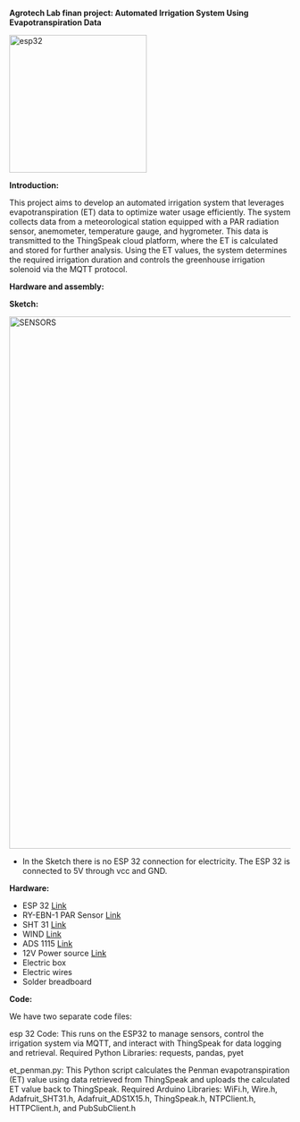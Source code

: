 **Agrotech Lab finan project: Automated Irrigation System Using Evapotranspiration Data**

<img width="246" alt="esp32" src="https://github.com/user-attachments/assets/5f7b359c-5499-44b1-b602-41057d490905" />



**Introduction:**

This project aims to develop an automated irrigation system that leverages evapotranspiration (ET) data to optimize water usage efficiently.
The system collects data from a meteorological station equipped with a PAR radiation sensor, anemometer, temperature gauge, and hygrometer. 
This data is transmitted to the ThingSpeak cloud platform, where the ET is calculated and stored for further analysis.
Using the ET values, the system determines the required irrigation duration and controls the greenhouse irrigation solenoid via the MQTT protocol.

**Hardware and assembly:**

**Sketch:** 

<img width="951" alt="SENSORS" src="https://github.com/user-attachments/assets/5455995b-8eac-4985-8a76-5bf714dd532c" />

* In the Sketch there is no ESP 32 connection for electricity. The ESP 32 is connected to 5V through vcc and GND.



**Hardware:**
* ESP 32  [Link](https://www.espressif.com/en/products/socs/esp32)
* RY-EBN-1 PAR Sensor [Link](https://www.compactweathersensor.com/solar-radiation-sensors/ry-ebn-1-par-sensor.html)
* SHT 31 [Link](https://wiki.dfrobot.com/SHT31_Temperature_Humidity_Sensor_Weatherproof_SKU_SEN0385)
* WIND [Link]()
* ADS 1115 [Link](https://www.adafruit.com/product/1083)
* 12V Power source [Link](https://www.iec.co.il/home)
* Electric box
* Electric wires
* Solder breadboard



**Code:**

We have two separate code files:

esp 32 Code: This runs on the ESP32 to manage sensors, control the irrigation system via MQTT, and interact with ThingSpeak for data logging and retrieval.
Required Python Libraries: requests, pandas, pyet 

et_penman.py: This Python script calculates the Penman evapotranspiration (ET) value using data retrieved from ThingSpeak and uploads the calculated ET value back to ThingSpeak.
Required Arduino Libraries: WiFi.h, Wire.h, Adafruit_SHT31.h, Adafruit_ADS1X15.h, ThingSpeak.h, NTPClient.h, HTTPClient.h, and PubSubClient.h


  
